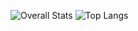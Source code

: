 ![Overall Stats](https://github-readme-stats.vercel.app/api?username=amcpqb86&count_private=true&show_icons=true&hide=contribs&theme=github_dark)
![Top Langs](https://github-readme-stats.vercel.app/api/top-langs/?username=amcpqb86&layout=compact&theme=github_dark)
